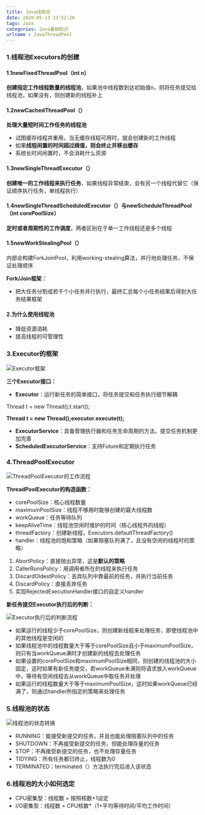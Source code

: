 ```yaml
---
title: Java线程池
date: 2020-05-13 13:52:28
tags: Java
categories: Java基础知识
urlname : JavaThreadPool
---
```


### 1.线程池Executors的创建

#### 1.1newFixedThreadPool（int n）

**创建指定工作线程数量的线程池**，如果池中线程数到达初始值n，则将任务提交给线程池，如果没有，则创建新的线程补上

#### 1.2newCachedThreadPool（）

**处理大量短时间工作任务的线程池**

- 试图缓存线程并重用，当无缓存线程可用时，就会创建新的工作线程
- 如果**线程闲置的时间超过阀值，则会终止并移出缓存**
- 系统长时间闲置时，不会消耗什么资源

#### 1.3newSingleThreadExecutor（）

**创建唯一的工作线程来执行任务**，如果线程异常结束，会有另一个线程代替它（保证顺序执行任务，单线程执行）

#### 1.4newSingleThreadScheduledExecutor（）与newScheduleThreadPool（int corePoolSize）

**定时或者周期性的工作调度**，两者区别在于单一工作线程还是多个线程

#### 1.5newWorkStealingPool（）

内部会构建ForkJoinPool，利用working-stealing算法，并行地处理任务，不保证处理顺序

**Fork/Join框架：**

- 把大任务分割成若干个小任务并行执行，最终汇总每个小任务结果后得到大任务结果框架

#### 2.为什么使用线程池

- 降低资源消耗
- 提高线程的可管理性

### 3.Executor的框架

![Executor框架](https://pic.rmb.bdstatic.com/bjh/e4f6ac53572bc0abc394775d57e42759.png)

**三个Executor接口：**

- **Executor**：运行新任务的简单接口，将任务提交和任务执行细节解耦

Thread t = new Thread();t.start();

**Thread t = new Thread();executor.execute(t);**

- **ExecutorService**：具备管理执行器和任务生命周期的方法，提交任务机制更加完善
- **ScheduledExecutorService**：支持Future和定期执行任务

### 4.ThreadPoolExecutor

![ThreadPoolExecutor的工作流程](https://pic.rmb.bdstatic.com/bjh/95746467515b924a73a71a9d27081db0.jpeg)

**ThreadPoolExecutor的构造函数：**

- corePoolSize：核心线程数量
- maximumPoolSize：线程不够用时能够创建的最大线程数
- workQueue：任务等待队列
- keepAliveTime：线程池空闲时维护的时间（核心线程外的线程）
- threadFactory：创建新线程，Executors.defaultThreadFactory()
- handler：线程池的饱和策略（如果阻塞队列满了，且没有空闲的线程时的策略）

1. AbortPolicy：直接抛出异常，这是**默认的策略**
2. CallerRunsPolicy：用调用者所在的线程来执行任务
3. DiscardOldestPolicy：丢弃队列中靠最前的任务，并执行当前任务
4. DiscardPolicy：直接丢弃任务
5. 实现RejectedExecutionHandler接口的自定义handler

**新任务提交Executor执行后的判断：**

![Executor执行后的判断流程](https://pic.rmb.bdstatic.com/bjh/436980d852a1eeb03fb94b27ee01aa98.png)

- 如果运行的线程少于corePoolSize，则创建新线程来处理任务，即使线程池中的其他线程是空闲的
- 如果线程池中的线程数量大于等于corePoolSize且小于maximumPoolSize，则只有当workQueue满时才创建新的线程去处理任务
- 如果设置的corePoolSize和maximumPoolSize相同，则创建的线程池的大小固定，这时如果有新任务提交，若workQueue未满则将请求放入workQueue中，等待有空闲线程去从workQueue中取任务并处理
- 如果运行的线程数量大于等于maximumPoolSize，这时如果workQueue已经满了，则通过handler所指定的策略来处理任务

### 5.线程池的状态

![线程池的状态转换](https://pic.rmb.bdstatic.com/bjh/3ca0384881de22691fd03476d8000d99.jpeg)

- RUNNING：能接受新提交的任务，并且也能处理阻塞队列中的任务
- SHUTDOWN：不再接受新提交的任务，但能处理存量的任务
- STOP：不再接受新提交的任务，也不处理存量任务
- TIDYING：所有任务都已终止，线程数为0
- TERMINATED：terminated（）方法执行完后进入该状态

### 6.线程池的大小如何选定

- CPU密集型：线程数 = 按照核数+1设定
- I/O密集型：线程数 = CPU核数*（1+平均等待时间/平均工作时间）